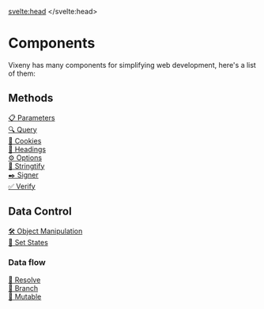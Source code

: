 <script>
	import Iconie from "$lib/components/Iconie.svelte"
</script>

<svelte:head>
    <title>Functional something - Vixeny</title>
    <meta name="description" content="about this page" />
</svelte:head>
# Components

Vixeny has many components for simplifying web development, here's a list of them:

## Methods
- [ 📋 Parameters](/docs/modules/parameters)
- [ 🔍 Query](/docs/modules/query)
- [ 🍪 Cookies](/docs/modules/cookies)
- [ 📑 Headings](/docs/modules/headings)
- [ ⚙️ Options](/docs/modules/options)
- [ 📝 Stringtify](/docs/modules/stringtify)
- [ ✒️ Signer](/docs/modules/signer)
- [ ✅ Verify](/docs/nodules/verify)


## Data Control
- [ 🛠️ Object Manipulation](/docs/nodules/object)
- [ 📲 Set States](/docs/nodules/state)


### Data flow
- [ 🔄 Resolve](/docs/modules/resolve)
- [ 🔀 Branch](/docs/modules/branch)
- [ 🔂 Mutable](/docs/modules/mutable)

<style>
ul {
    list-style-type: none;
    padding: 0;
}

a {
margin-bottom: 8px;
}

a:hover {
text-decoration: underline;
  }
</style>
